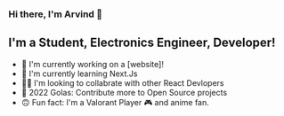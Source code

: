 ### Hi there, I'm Arvind 👋

## I'm a Student, Electronics Engineer, Developer!

- 🔭 I'm currently working on a [website]!
- 🧐 I'm currently learning Next.Js
- 👯‍♂️ I'm looking to collabrate with other React Devlopers
- 🥅 2022 Golas: Contribute more to Open Source projects
- 🙃 Fun fact: I'm a Valorant Player 🎮 and anime fan.
